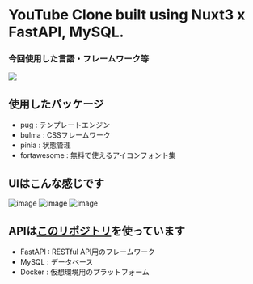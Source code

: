 # YouTube Clone built using Nuxt3 x FastAPI, MySQL.

### 今回使用した言語・フレームワーク等

<img src="https://skillicons.dev/icons?i=nuxt,js,typescript,pug,vue,python,fastapi,mysql,github,vscode,docker" />

## 使用したパッケージ

+ pug : テンプレートエンジン
+ bulma : CSSフレームワーク
+ pinia : 状態管理
+ fortawesome : 無料で使えるアイコンフォント集

## UIはこんな感じです

![image](https://github.com/yamu-studio/Nuxt3-YouTube/assets/95989535/f58f0845-5914-4e30-89f9-257abe8ca57c)
![image](https://github.com/yamu-studio/Nuxt3-YouTube/assets/95989535/fc35173d-de94-450e-9249-9ca96457096d)
![image](https://github.com/yamu-studio/Nuxt3-YouTube/assets/95989535/55a31687-b9ce-4542-bcbb-7b5b8212b223)

## APIは[このリポジトリ](https://github.com/yamu-studio/Python_FastAPI)を使っています

+ FastAPI : RESTful API用のフレームワーク
+ MySQL : データベース
+ Docker : 仮想環境用のプラットフォーム
